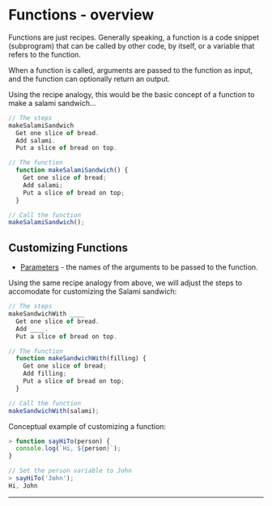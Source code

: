 # Functions - overview
Functions are just recipes. Generally speaking, a function is a code snippet (subprogram) that can be called by other code, by itself, or a variable that refers to the function.  

When a function is called, arguments are passed to the function as input, and the function can optionally return an output.  

Using the recipe analogy, this would be the basic concept of a function to make a salami sandwich...  

```javascript
// The steps
makeSalamiSandwich
  Get one slice of bread.
  Add salami.
  Put a slice of bread on top.

// The function
  function makeSalamiSandwich() {
    Get one slice of bread;
    Add salami;
    Put a slice of bread on top;
  }

// Call the function
makeSalamiSandwich();
```


## Customizing Functions
- [Parameters](https://developer.mozilla.org/en-US/docs/Web/JavaScript/Reference/Statements/function) - the names of the arguments to be passed to the function.  

Using the same recipe analogy from above, we will adjust the steps to accomodate for customizing the Salami sandwich:  

```javascript
// The steps
makeSandwichWith ____
  Get one slice of bread.
  Add ____.
  Put a slice of bread on top.

// The function
  function makeSandwichWith(filling) {
    Get one slice of bread;
    Add filling;
    Put a slice of bread on top;
  }

// Call the function
makeSandwichWith(salami);
```

Conceptual example of customizing a function:  
```javascript
> function sayHiTo(person) {
  console.log(`Hi, ${person}`);
}

// Set the person variable to John
> sayHiTo('John');
Hi, John
```

---
